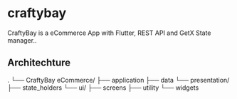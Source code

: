 # craftybay

CraftyBay is a eCommerce App with Flutter, REST API and GetX State manager..

## Architechture

.
└── CraftyBay eCommerce/
    ├── application
    ├── data
    └── presentation/
        ├── state_holders
        └── ui/
            ├── screens
            ├── utility
            └── widgets


